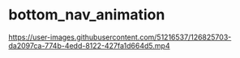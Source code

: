 



# bottom_nav_animation

https://user-images.githubusercontent.com/51216537/126825703-da2097ca-774b-4edd-8122-427fa1d664d5.mp4

